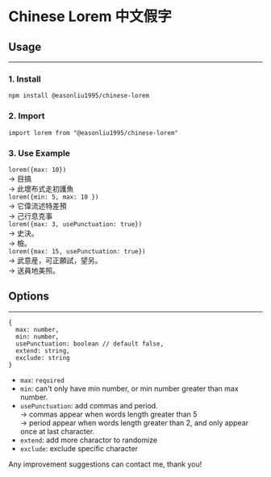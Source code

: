 # Chinese Lorem 中文假字
## Usage
----
### 1. Install
`npm install @easonliu1995/chinese-lorem`
### 2. Import
`import lorem from "@easonliu1995/chinese-lorem"`
### 3. Use Example
`lorem({max: 10})`  
-> 目搞  
-> 此壞布式走初護魚  
`lorem({min: 5, max: 10 })`  
-> 它偉流述特差預  
-> 己行息克事  
`lorem({max: 3, usePunctuation: true})`  
-> 史決。  
-> 檢。  
`lorem({max: 15, usePunctuation: true})`  
-> 武意産，可正願試，望另。  
-> 送員地美照。
## Options
----
```
{
  max: number,
  min: number,
  usePunctuation: boolean // default false,
  extend: string,
  exclude: string
}
```
- `max`: `required`
- `min`: can't only have min number, or min number greater than max number.
- `usePunctuation`: add commas and period.  
-> commas appear when words length greater than 5  
-> period appear when words length greater than 2, and only appear once at last character.
- `extend`: add more charactor to randomize
- `exclude`: exclude specific character
  
Any improvement suggestions can contact me, thank you!
